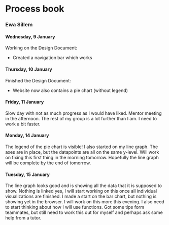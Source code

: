 # Process book
### Ewa Sillem

#### Wednesday, 9 January
Working on the Design Document:

* Created a navigation bar which works

#### Thursday, 10 January
Finished the Design Document:

* Website now also contains a pie chart (without legend)

#### Friday, 11 January
Slow day with not as much progress as I would have liked. Mentor meeting in the afternoon. The rest of my group is a lot further than I am. I need to work a bit faster.

#### Monday, 14 January
The legend of the pie chart is visible! I also started on my line graph. The axes are in place, but the datapoints are all on the same y-level. Will work on fixing this first thing in the morning tomorrow. Hopefully the line graph will be complete by the end of tomorrow.

#### Tuesday, 15 January
The line graph looks good and is showing all the data that it is supposed to show. Nothing is linked yes, I will start working on this once all individual visualizations are finished. I made a start on the bar chart, but nothing is showing yet in the browser. I will work on this more this evening. I also need to start thinking about how I will use functions. Got some tips form teammates, but still need to work this out for myself and perhaps ask some help from a tutor.
